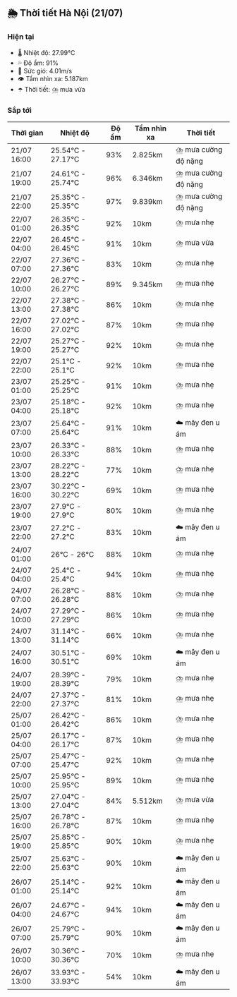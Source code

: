 ## 🌦️ Thời tiết Hà Nội (21/07)

### Hiện tại

- 🌡️ Nhiệt độ: 27.99℃
- 💦 Độ ẩm: 91%
- 💨 Sức gió: 4.01m/s
- 👁️ Tầm nhìn xa: 5.187km
- ☂️ Thời tiết: ⛈️ mưa vừa

### Sắp tới

| Thời gian | Nhiệt độ | Độ ẩm | Tầm nhìn xa | Thời tiết |
| --- | --- | --- | --- | --- |
| 21/07 16:00 | 25.54℃ - 27.17℃ | 93% | 2.825km | ⛈️ mưa cường độ nặng |
| 21/07 19:00 | 24.61℃ - 25.74℃ | 96% | 6.346km | ⛈️ mưa cường độ nặng |
| 21/07 22:00 | 25.35℃ - 25.35℃ | 97% | 9.839km | ⛈️ mưa cường độ nặng |
| 22/07 01:00 | 26.35℃ - 26.35℃ | 92% | 10km | ⛈️ mưa nhẹ |
| 22/07 04:00 | 26.45℃ - 26.45℃ | 91% | 10km | ⛈️ mưa vừa |
| 22/07 07:00 | 27.36℃ - 27.36℃ | 83% | 10km | ⛈️ mưa nhẹ |
| 22/07 10:00 | 26.27℃ - 26.27℃ | 89% | 9.345km | ⛈️ mưa nhẹ |
| 22/07 13:00 | 27.38℃ - 27.38℃ | 86% | 10km | ⛈️ mưa nhẹ |
| 22/07 16:00 | 27.02℃ - 27.02℃ | 87% | 10km | ⛈️ mưa nhẹ |
| 22/07 19:00 | 25.27℃ - 25.27℃ | 92% | 10km | ⛈️ mưa nhẹ |
| 22/07 22:00 | 25.1℃ - 25.1℃ | 92% | 10km | ⛈️ mưa nhẹ |
| 23/07 01:00 | 25.25℃ - 25.25℃ | 91% | 10km | ⛈️ mưa nhẹ |
| 23/07 04:00 | 25.18℃ - 25.18℃ | 92% | 10km | ⛈️ mưa nhẹ |
| 23/07 07:00 | 25.64℃ - 25.64℃ | 91% | 10km | ☁️ mây đen u ám |
| 23/07 10:00 | 26.33℃ - 26.33℃ | 88% | 10km | ⛈️ mưa nhẹ |
| 23/07 13:00 | 28.22℃ - 28.22℃ | 77% | 10km | ⛈️ mưa nhẹ |
| 23/07 16:00 | 30.22℃ - 30.22℃ | 69% | 10km | ⛈️ mưa nhẹ |
| 23/07 19:00 | 27.9℃ - 27.9℃ | 80% | 10km | ⛈️ mưa nhẹ |
| 23/07 22:00 | 27.2℃ - 27.2℃ | 83% | 10km | ☁️ mây đen u ám |
| 24/07 01:00 | 26℃ - 26℃ | 88% | 10km | ⛈️ mưa nhẹ |
| 24/07 04:00 | 25.4℃ - 25.4℃ | 94% | 10km | ⛈️ mưa nhẹ |
| 24/07 07:00 | 26.28℃ - 26.28℃ | 88% | 10km | ⛈️ mưa nhẹ |
| 24/07 10:00 | 27.29℃ - 27.29℃ | 86% | 10km | ⛈️ mưa nhẹ |
| 24/07 13:00 | 31.14℃ - 31.14℃ | 66% | 10km | ⛈️ mưa nhẹ |
| 24/07 16:00 | 30.51℃ - 30.51℃ | 69% | 10km | ☁️ mây đen u ám |
| 24/07 19:00 | 28.39℃ - 28.39℃ | 79% | 10km | ⛈️ mưa nhẹ |
| 24/07 22:00 | 27.37℃ - 27.37℃ | 81% | 10km | ⛈️ mưa nhẹ |
| 25/07 01:00 | 26.42℃ - 26.42℃ | 86% | 10km | ⛈️ mưa nhẹ |
| 25/07 04:00 | 26.17℃ - 26.17℃ | 87% | 10km | ⛈️ mưa nhẹ |
| 25/07 07:00 | 25.47℃ - 25.47℃ | 92% | 10km | ⛈️ mưa nhẹ |
| 25/07 10:00 | 25.95℃ - 25.95℃ | 89% | 10km | ⛈️ mưa nhẹ |
| 25/07 13:00 | 27.04℃ - 27.04℃ | 84% | 5.512km | ⛈️ mưa vừa |
| 25/07 16:00 | 26.78℃ - 26.78℃ | 87% | 10km | ⛈️ mưa nhẹ |
| 25/07 19:00 | 25.85℃ - 25.85℃ | 90% | 10km | ⛈️ mưa nhẹ |
| 25/07 22:00 | 25.63℃ - 25.63℃ | 90% | 10km | ☁️ mây đen u ám |
| 26/07 01:00 | 25.14℃ - 25.14℃ | 92% | 10km | ☁️ mây đen u ám |
| 26/07 04:00 | 24.67℃ - 24.67℃ | 94% | 10km | ☁️ mây đen u ám |
| 26/07 07:00 | 25.79℃ - 25.79℃ | 90% | 10km | ☁️ mây đen u ám |
| 26/07 10:00 | 30.36℃ - 30.36℃ | 70% | 10km | ⛈️ mưa nhẹ |
| 26/07 13:00 | 33.93℃ - 33.93℃ | 54% | 10km | ☁️ mây đen u ám |
